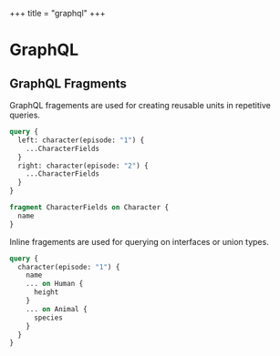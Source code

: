 +++
title = "graphql"
+++

# GraphQL

## GraphQL Fragments

GraphQL fragements are used for creating reusable units in repetitive queries.

```graphql
query {
  left: character(episode: "1") {
    ...CharacterFields
  }
  right: character(episode: "2") {
    ...CharacterFields
  }
}

fragment CharacterFields on Character {
  name
}
```

Inline fragements are used for querying on interfaces or union types.

```graphql
query {
  character(episode: "1") {
    name
    ... on Human {
      height
    }
    ... on Animal {
      species
    }
  }
}
```
